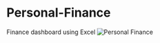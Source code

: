 # Personal-Finance
Finance dashboard using Excel
![Personal Finance](https://github.com/Bhargav0206/Personal-Finance/assets/92131815/38ffe6ef-c884-4a1e-880c-0411e68afdbc)

